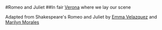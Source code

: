 #Romeo and Juliet
##In fair [Verona](begin.md) where we lay our scene

Adapted from Shakespeare's Romeo and Juliet by [Emma Velazquez](https://github.com/emmav6936) and [Marilyn Morales](https://github.com/marilynm7682)